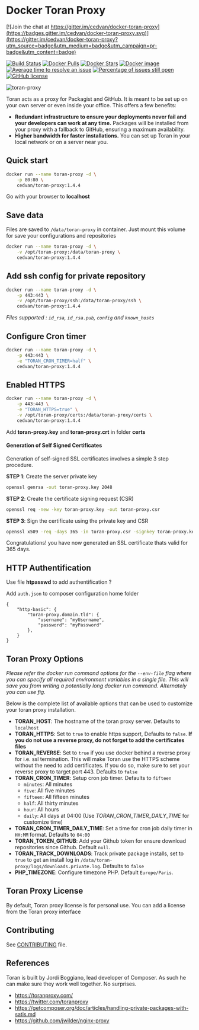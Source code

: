 # Docker Toran Proxy

[![Join the chat at https://gitter.im/cedvan/docker-toran-proxy](https://badges.gitter.im/cedvan/docker-toran-proxy.svg)](https://gitter.im/cedvan/docker-toran-proxy?utm_source=badge&utm_medium=badge&utm_campaign=pr-badge&utm_content=badge)

[![Build Status](https://img.shields.io/travis/cedvan/docker-toran-proxy/master.svg?style=flat-square)](https://travis-ci.org/cedvan/docker-toran-proxy)
[![Docker Pulls](https://img.shields.io/docker/pulls/cedvan/toran-proxy.svg?style=flat-square)](https://hub.docker.com/r/cedvan/toran-proxy/)
[![Docker Stars](https://img.shields.io/docker/stars/cedvan/toran-proxy.svg?style=flat-square)](https://hub.docker.com/r/cedvan/toran-proxy/)
[![Docker image](https://images.microbadger.com/badges/image/cedvan/toran-proxy.svg?style=flat-square)](https://microbadger.com/#/images/cedvan/toran-proxy "Size docker image on Docker Hub")
[![Average time to resolve an issue](http://isitmaintained.com/badge/resolution/cedvan/docker-toran-proxy.svg)](http://isitmaintained.com/project/cedvan/docker-toran-proxy "Average time to resolve an issue")
[![Percentage of issues still open](http://isitmaintained.com/badge/open/cedvan/docker-toran-proxy.svg)](http://isitmaintained.com/project/cedvan/docker-toran-proxy "Percentage of issues still open")
[![GitHub license](https://img.shields.io/:license-mit-blue.svg?style=flat-square)]()

![toran-proxy](https://raw.githubusercontent.com/cedvan/docker-toran-proxy/master/img/toran-proxy.png "Toran-Proxy")

Toran acts as a proxy for Packagist and GitHub. It is meant to be set up on your own server or even inside your office. This offers a few benefits:

- **Redundant infrastructure to ensure your deployments never fail and your developers can work at any time.** Packages will be installed from your proxy with a fallback to GitHub, ensuring a maximum availability.
- **Higher bandwidth for faster installations.** You can set up Toran in your local network or on a server near you.

## Quick start

```bash
docker run --name toran-proxy -d \
    -p 80:80 \
    cedvan/toran-proxy:1.4.4
```
Go with your browser to **localhost**

## Save data

Files are saved to `/data/toran-proxy` in container. Just mount this volume for save your configurations and repositories

```bash
docker run --name toran-proxy -d \
    -v /opt/toran-proxy:/data/toran-proxy \
    cedvan/toran-proxy:1.4.4
```

## Add ssh config for private repository

```bash
docker run --name toran-proxy -d \
    -p 443:443 \
    -v /opt/toran-proxy/ssh:/data/toran-proxy/ssh \
    cedvan/toran-proxy:1.4.4
```
*Files supported : `id_rsa`, `id_rsa.pub`, `config` and `known_hosts`*

## Configure Cron timer

```bash
docker run --name toran-proxy -d \
    -p 443:443 \
    -e "TORAN_CRON_TIMER=half" \
    cedvan/toran-proxy:1.4.4
```

## Enabled HTTPS

```bash
docker run --name toran-proxy -d \
    -p 443:443 \
    -e "TORAN_HTTPS=true" \
    -v /opt/toran-proxy/certs:/data/toran-proxy/certs \
    cedvan/toran-proxy:1.4.4
```
Add **toran-proxy.key** and **toran-proxy.crt** in folder **certs**

#### Generation of Self Signed Certificates

Generation of self-signed SSL certificates involves a simple 3 step procedure.

**STEP 1**: Create the server private key

```bash
openssl genrsa -out toran-proxy.key 2048
```

**STEP 2**: Create the certificate signing request (CSR)

```bash
openssl req -new -key toran-proxy.key -out toran-proxy.csr
```

**STEP 3**: Sign the certificate using the private key and CSR

```bash
openssl x509 -req -days 365 -in toran-proxy.csr -signkey toran-proxy.key -out toran-proxy.crt
```

Congratulations! you have now generated an SSL certificate thats valid for 365 days.

## HTTP Authentification

Use file **htpasswd** to add authentification ?

Add `auth.json` to composer configuration home folder

```
{
    "http-basic": {
        "toran-proxy.domain.tld": {
            "username": "myUsername",
            "password": "myPassword"
        },
    }
}
```

## Toran Proxy Options

*Please refer the docker run command options for the `--env-file` flag where you can specify all required environment variables in a single file. This will save you from writing a potentially long docker run command. Alternately you can use fig.*

Below is the complete list of available options that can be used to customize your toran proxy installation.

- **TORAN_HOST**: The hostname of the toran proxy server. Defaults to `localhost`
- **TORAN_HTTPS**: Set to `true` to enable https support, Defaults to `false`. **If you do not use a reverse proxy, do not forget to add the certificates files**
- **TORAN_REVERSE**: Set to `true` if you use docker behind a reverse proxy for i.e. ssl termination. This will make Toran use the HTTPS scheme without the need to add certificates. If you do so, make sure to set your reverse proxy to target port 443. Defaults to `false`
- **TORAN_CRON_TIMER**: Setup cron job timer. Defaults to `fifteen`
    - `minutes`: All minutes
    - `five`: All five minutes
    - `fifteen`: All fifteen minutes
    - `half`: All thirty minutes
    - `hour`: All hours
    - `daily`: All days at 04:00 (Use *TORAN_CRON_TIMER_DAILY_TIME* for customize time)
- **TORAN_CRON_TIMER_DAILY_TIME**: Set a time for cron job daily timer in `HH:MM` format. Defaults to `04:00`
- **TORAN_TOKEN_GITHUB**: Add your Github token for ensure download repositories since Github. Default `null`.
- **TORAN_TRACK_DOWNLOADS**: Track private package installs, set to `true` to get an install log in `/data/toran-proxy/logs/downloads.private.log`. Defaults to `false`
- **PHP_TIMEZONE**: Configure timezone PHP. Default `Europe/Paris`.

## Toran Proxy License

By default, Toran proxy license is for personal use.
You can add a license from the Toran proxy interface

## Contributing

See [CONTRIBUTING](CONTRIBUTING.md) file.

## References

Toran is built by Jordi Boggiano, lead developer of Composer. As such he can make sure they work well together. No surprises.

- https://toranproxy.com/
- https://twitter.com/toranproxy
- https://getcomposer.org/doc/articles/handling-private-packages-with-satis.md
- https://github.com/jwilder/nginx-proxy
